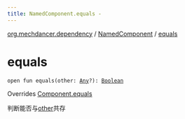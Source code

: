 ```yaml
---
title: NamedComponent.equals - 
---
```


[org.mechdancer.dependency](../index.html) / [NamedComponent](index.html) / [equals](./equals.html)

# equals

`open fun equals(other: `[`Any`](https://kotlinlang.org/api/latest/jvm/stdlib/kotlin/-any/index.html)`?): `[`Boolean`](https://kotlinlang.org/api/latest/jvm/stdlib/kotlin/-boolean/index.html)

Overrides [Component.equals](../-component/equals.html)

判断能否与[other](../-component/equals.html#org.mechdancer.dependency.Component$equals(kotlin.Any)/other)共存

